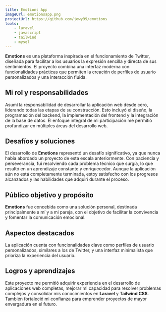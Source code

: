 ```yaml
---
title: Emotions App
imageUrl: emotionsapp.png
projectUrl: https://github.com/jowy99/emotions
tools:
    - laravel
    - javascript
    - tailwind
    - mysql
---
```

**Emotions** es una plataforma inspirada en el funcionamiento de Twitter, diseñada para facilitar a los usuarios la expresión sencilla y directa de sus sentimientos. El proyecto combina una interfaz moderna con funcionalidades prácticas que permiten la creación de perfiles de usuario personalizados y una interacción fluida.

## Mi rol y responsabilidades

Asumí la responsabilidad de desarrollar la aplicación web desde cero, liderando todas las etapas de su construcción. Esto incluyó el diseño, la programación del backend, la implementación del frontend y la integración de la base de datos. El enfoque integral de mi participación me permitió profundizar en múltiples áreas del desarrollo web.

## Desafíos y soluciones

El desarrollo de **Emotions** representó un desafío significativo, ya que nunca había abordado un proyecto de esta escala anteriormente. Con paciencia y perseverancia, fui resolviendo cada problema técnico que surgía, lo que resultó en un aprendizaje constante y enriquecedor. Aunque la aplicación aún no está completamente terminada, estoy satisfecho con los progresos alcanzados y las habilidades que adquirí durante el proceso.

## Público objetivo y propósito

**Emotions** fue concebida como una solución personal, destinada principalmente a mí y a mi pareja, con el objetivo de facilitar la convivencia y fomentar la comunicación emocional.

## Aspectos destacados

La aplicación cuenta con funcionalidades clave como perfiles de usuario personalizados, similares a los de Twitter, y una interfaz minimalista que prioriza la experiencia del usuario.

## Logros y aprendizajes

Este proyecto me permitió adquirir experiencia en el desarrollo de aplicaciones web completas, mejorar mi capacidad para resolver problemas complejos y consolidar mis conocimientos en **Laravel** y **Tailwind CSS**. También fortaleció mi confianza para emprender proyectos de mayor envergadura en el futuro.
